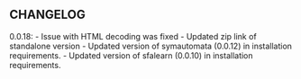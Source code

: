 ## CHANGELOG

0.0.18:  - Issue with HTML decoding was fixed
         - Updated zip link of standalone version
         - Updated version of symautomata (0.0.12) in installation requirements.
         - Updated version of sfalearn (0.0.10) in installation requirements.